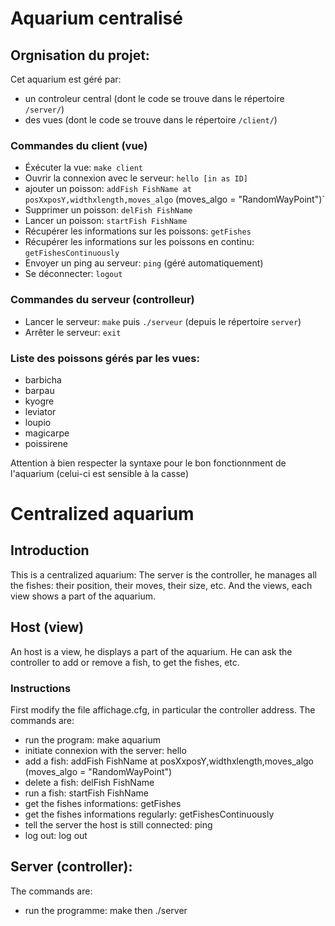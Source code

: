 Aquarium centralisé
==================

Orgnisation du projet:
---------------------

Cet aquarium est géré par:
* un controleur central (dont le code se trouve dans le répertoire `/server/`) 
* des vues (dont le code se trouve dans le répertoire `/client/`)
 

### Commandes du client (vue)

* Éxécuter la vue: `make client`
* Ouvrir la connexion avec le serveur: `hello [in as ID]`
* ajouter un poisson: `addFish FishName at posXxposY,widthxlength,moves_algo` (moves_algo = "RandomWayPoint")`
* Supprimer un poisson: `delFish FishName`
* Lancer un poisson: `startFish FishName`
* Récupérer les informations sur les poissons: `getFishes`
* Récupérer les informations sur les poissons en continu: `getFishesContinuously`
* Envoyer un ping au serveur: `ping` (géré automatiquement)
* Se déconnecter: `logout`

### Commandes du serveur (controlleur)

* Lancer le serveur: `make` puis `./serveur` (depuis le répertoire `server`)
* Arrêter le serveur: `exit`

### Liste des poissons gérés par les vues:
* barbicha
* barpau
* kyogre
* leviator
* loupio
* magicarpe
* poissirene<br>

Attention à bien respecter la syntaxe pour le bon fonctionnment de l'aquarium (celui-ci est sensible à la casse)




Centralized aquarium
====================

Introduction
-------------

This is a centralized aquarium: The server is the controller, he manages all the fishes: their position, their moves, their size, etc. And the views, each view shows a part of the aquarium.

Host (view)
------------

An host is a view, he displays a part of the aquarium. He can ask the controller to add or remove a fish, to get the fishes, etc.

### Instructions

First modify the file affichage.cfg, in particular the controller address.
The commands are:
* run the program: make aquarium
* initiate connexion with the server: hello
* add a fish: addFish FishName at posXxposY,widthxlength,moves_algo (moves_algo = "RandomWayPoint")
* delete a fish: delFish FishName
* run a fish: startFish FishName
* get the fishes informations: getFishes
* get the fishes informations regularly: getFishesContinuously
* tell the server the host is still connected: ping
* log out: log out

Server (controller):
--------------------

The commands are:
* run the programme: make then ./server